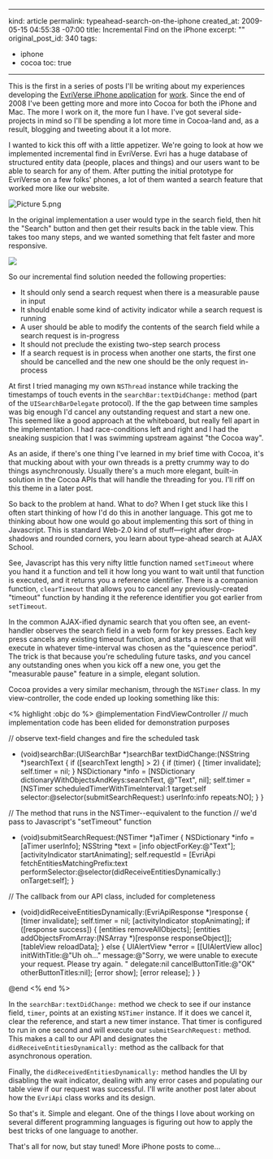 ----- 
kind: article
permalink: typeahead-search-on-the-iphone
created_at: 2009-05-15 04:55:38 -07:00
title: Incremental Find on the iPhone
excerpt: ""
original_post_id: 340
tags: 
- iphone
- cocoa
toc: true
-----
This is the first in a series of posts I'll be writing about my experiences developing the [EvriVerse iPhone application](http://itunes.apple.com/WebObjects/MZStore.woa/wa/viewSoftware?id=312716560=8) for [work](http://evri.com). Since the end of 2008 I've been getting more and more into Cocoa for both the iPhone and Mac. The more I work on it, the more fun I have. I've got several side-projects in mind so I'll be spending a lot more time in Cocoa-land and, as a result, blogging and tweeting about it a lot more.

I wanted to kick this off with a little appetizer. We're going to look at how we implemented incremental find in EvriVerse. Evri has a huge database of structured entity data (people, places and things) and our users want to be able to search for any of them. After putting the initial prototype for EvriVerse on a few folks' phones, a lot of them wanted a search feature that worked more like our website.

![Picture 5.png](/images/2009/05/picture-5.png)

In the original implementation a user would type in the search field, then hit the "Search" button and then get their results back in the table view. This takes too many steps, and we wanted something that felt faster and more responsive.

<img src="/images/2009/05/picture-6.png" class="right"/>

So our incremental find solution needed the following properties:

*  It should only send a search request when there is a measurable pause in input
*  It should enable some kind of activity indicator while a search request is running
*  A user should be able to modify the contents of the search field while a search request is in-progress
*  It should not preclude the existing two-step search process
*  If a search request is in process when another one starts, the first one should be cancelled and the new one should be the only request in-process

At first I tried managing my own `NSThread` instance while tracking the timestamps of touch events in the `searchBar:textDidChange:` method (part of the `UISearchBarDelegate` protocol). If the the gap between time samples was big enough I'd cancel any outstanding request and start a new one. This seemed like a good approach at the whiteboard, but really fell apart in the implementation. I had race-conditions left and right and I had the sneaking suspicion that I was swimming upstream against "the Cocoa way". 

As an aside, if there's one thing I've learned in my brief time with Cocoa, it's that mucking about with your own threads is a pretty crummy way to do things asynchronously. Usually there's a much more elegant, built-in solution in the Cocoa APIs that will handle the threading for you. I'll riff on this theme in a later post.

So back to the problem at hand. What to do? When I get stuck like this I often start thinking of how I'd do this in another language. This got me to thinking about how one would go about implementing this sort of thing in Javascript. This is standard Web-2.0 kind of stuff&mdash;right after drop-shadows and rounded corners, you learn about type-ahead search at AJAX School.

See, Javascript has this very nifty little function named `setTimeout` where you hand it a function and tell it how long you want to wait until that function is executed, and it returns you a reference identifier. There is a companion function, `clearTimeout` that allows you to cancel any previously-created "timeout" function by handing it the reference identifier you got earlier from `setTimeout`.

In the common AJAX-ified dynamic search that you often see, an event-handler observes the search field in a web form for key presses. Each key press cancels any existing timeout function, and starts a new one that will execute in whatever time-interval was chosen as the "quiescence period". The trick is that because you're scheduling future tasks, _and_ you cancel any outstanding ones when you kick off a new one, you get the "measurable pause" feature in a simple, elegant solution.

Cocoa provides a very similar mechanism, through the `NSTimer` class. In my view-controller, the code ended up looking something like this:

<% highlight :objc do %>
@implementation FindViewController
// much implementation code has been elided for demonstration purposes

// observe text-field changes and fire the scheduled task
- (void)searchBar:(UISearchBar *)searchBar textDidChange:(NSString *)searchText {
  if ([searchText length] > 2) {
    if (timer) {
      [timer invalidate];
      self.timer = nil;
    }
    NSDictionary *info = [NSDictionary dictionaryWithObjectsAndKeys:searchText, 
                          @"Text", 
                          nil];
    self.timer = [NSTimer scheduledTimerWithTimeInterval:1
                                                  target:self
                                                selector:@selector(submitSearchRequest:)
                                                userInfo:info
                                                 repeats:NO];
  }
}

// The method that runs in the NSTimer--equivalent to the function 
// we'd pass to Javascript's "setTimeout" function
- (void)submitSearchRequest:(NSTimer *)aTimer {
  NSDictionary *info = [aTimer userInfo];
  NSString *text = [info objectForKey:@"Text"];
  [activityIndicator startAnimating];
  self.requestId = [EvriApi fetchEntitiesMatchingPrefix:text
                                        performSelector:@selector(didReceiveEntitiesDynamically:)
                                               onTarget:self];
}

// The callback from our API class, included for completeness
- (void)didReceiveEntitiesDynamically:(EvriApiResponse *)response {
  [timer invalidate];
  self.timer = nil;
  [activityIndicator stopAnimating];
  if ([response success]) {
    [entities removeAllObjects];
    [entities addObjectsFromArray:(NSArray *)[response responseObject]];
    [tableView reloadData];
  }
  else {
    UIAlertView *error = [[UIAlertView alloc] 
                          initWithTitle:@"Uh oh&hellip;"
                          message:@"Sorry, we were unable to execute your request. Please try again.
"
                          delegate:nil
                          cancelButtonTitle:@"OK"
                          otherButtonTitles:nil];
    [error show];
    [error release];
  }
}

@end
<% end %>

In the `searchBar:textDidChange:` method we check to see if our instance field, `timer`, points at an existing `NSTimer` instance. If it does we cancel it, clear the reference, and start a new timer instance. That timer is configured to run in one second and will execute our `submitSearchRequest:` method. This makes a call to our API and designates the `didReceiveEntitiesDynamically:` method as the callback for that asynchronous operation.

Finally, the `didReceivedEntitiesDynamically:` method handles the UI by disabling the wait indicator, dealing with any error cases and populating our table view if our request was successful. I'll write another post later about how the `EvriApi` class works and its design.

So that's it. Simple and elegant. One of the things I love about working on several different programming languages is figuring out how to apply the best tricks of one language to another.

That's all for now, but stay tuned! More iPhone posts to come&hellip;
